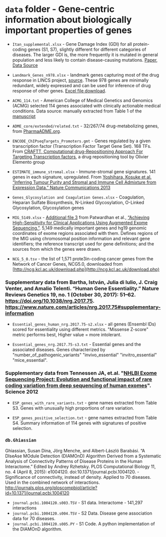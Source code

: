 # `data` folder - Gene-centric information about biologically important properties of genes

- `Itan_supplemental.xlsx` - Gene Damage Index (GDI) for all protein-coding genes (S1, S7), slightly different for different categories of diseases. The larger GDI is, the more frequently it is mutated in general population and less likely to contain disease-causing mutations. [Paper](https://www.ncbi.nlm.nih.gov/pubmed/26483451), [Data Source](http://www.pnas.org/lookup/suppl/doi:10.1073/pnas.1518646112/-/DCSupplemental/pnas.1518646112.sd01.xlsx)

- `Landmark_Genes_n978.xlsx` - landmark genes capturing most of the drug response in LINCS project, [source](Landmark_Genes_n978.xlsx). These 978 genes are minimally redundant, widely expressed and can be used for inference of drug response of other genes. [Excel file download](http://www.lincscloud.org/l1000/example_files/Landmark_Genes_n978.xlsx).

- `ACMG_114.txt` - American College of Medical Genetics and Genomics (ACMG) selected 114 genes associated with clinically actionable medical conditions. Data source: manually extracted from Table 1 of the [manuscript](https://www.ncbi.nlm.nih.gov/pmc/articles/PMC3791261/)

- `ADME_core/extended/related.txt` - 32/267/74 drug-metabolizing genes, from [PharmaADME.org](http://pharmaadme.org/).

- `ENCODE_ChIPseqTargets_Promoters.gmt` - Genes regulated by a given transcription factor (Transcription Factor Target Gene Set). 168 TFs. From [CRAFTT, Computational drug-Repositioning Approach For Targeting Transcription factors](http://physiology.med.cornell.edu/faculty/elemento/lab/data/CRAFTT/downloads.html), a drug repositioning tool by Olivier Elemento group

- `ESTIMATE_immune_stromal.xlsx` - Immune-stromal gene signatures. 141 genes in each signature, upregulated. From [Yoshihara, Kosuke et al. “Inferring Tumour Purity and Stromal and Immune Cell Admixture from Expression Data.” Nature Communications 2013](http://www.nature.com/articles/ncomms3612#supplementary-information)

- `Genes_Glycosylation and Coagulation Genes.xlsx` - Coagulation, Heparan Sulfate Biosynthesis, N-Linked Glycosylation, O-Linked Glycosylation, Glycosylation genes

- `MIG_5149.xlsx` - [Additional file 3](https://static-content.springer.com/esm/art%3A10.1186%2Fs13073-015-0197-4/MediaObjects/13073_2015_197_MOESM3_ESM.xlsx) from Patwardhan et al., [“Achieving High-Sensitivity for Clinical Applications Using Augmented Exome Sequencing.”](http://genomemedicine.biomedcentral.com/articles/10.1186/s13073-015-0197-4). 5,149 medically important genes and hg19 genomic coordinates of exome regions associated with them. Defines regions of the MIG using chromosomal position information and relevant gene identifiers; the reference transcript used for gene definitions; and the sources from which the genes were drawn.

- `NCG_5_0.tsv` - the list of 1,571 prote3in-coding cancer genes from the Network of Cancer Genes, NCG5.0, downloaded from [http://ncg.kcl.ac.uk/download.php](http://ncg.kcl.ac.uk/download.php)

### Supplementary data from Bartha, István, Julia di Iulio, J. Craig Venter, and Amalio Telenti. “Human Gene Essentiality.” Nature Reviews Genetics 19, no. 1 (October 30, 2017): 51–62. https://doi.org/10.1038/nrg.2017.75. https://www.nature.com/articles/nrg.2017.75#supplementary-information

- `Essential_genes_human_nrg.2017.75-s2.xlsx` - all genes (Ensembl IDs) scored for essentiality using different metrics. "Missense Z-score" metric performs best, Higher value = more intolerant.

- `Essential_genes_nrg.2017.75-s3.txt` - Essential genes and the associated diseases. Genes characterized by "number_of_pathogenic_variants"	"invivo_essential"	"invitro_essential"	"mice_essential".

### Supplementary data from Tennessen JA, et.al. "[NHLBI Exome Sequencing Project: Evolution and functional impact of rare coding variation from deep sequencing of human exomes](https://www.ncbi.nlm.nih.gov/pubmed/22604720)". Science 2012

- `ESP_genes_with_rare_variants.txt` - gene names extracted from Table S3. Genes with unusually high proportions of rare variation.

- `ESP_genes_positive_selection.txt` - gene names extracted from Table S4. Summary information of 114 genes with signatures of positive selection.

### `db.Ghiassian`

Ghiassian, Susan Dina, Jörg Menche, and Albert-László Barabási. “A DIseAse MOdule Detection (DIAMOnD) Algorithm Derived from a Systematic Analysis of Connectivity Patterns of Disease Proteins in the Human Interactome.” Edited by Andrey Rzhetsky. PLOS Computational Biology 11, no. 4 (April 8, 2015): e1004120. doi:10.1371/journal.pcbi.1004120. - Significance of connectivity, instead of density. Applied to 70 diseases. Used in the combined network of interactions. http://journals.plos.org/ploscompbiol/article?id=10.1371/journal.pcbi.1004120

- `journal.pcbi.1004120.s003.TSV` - S1 data. Interactome - 141,297 interactions  
- `journal.pcbi.1004120.s004.TSV` - S2 Data. Disease gene association data for 70 diseases.  
- `journal.pcbi.1004120.s005.PY` - S1 Code. A python implementation of the DIAMOnD algorithm.

